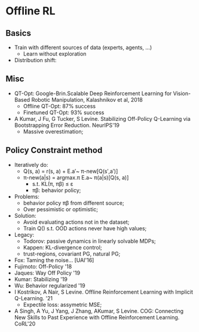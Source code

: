 # Offline RL

## Basics
- Train with different sources of data (experts, agents, ...)
	- Learn without exploration
- Distribution shift: 

## Misc
- QT-Opt: Google-Brin.Scalable Deep Reinforcement Learning for Vision-Based Robotic Manipulation, Kalashnikov et al, 2018
	- Offline QT-Opt: 87% success
	- Finetuned QT-Opt: 93% success
- A Kumar, J Fu, G Tucker, S Levine. Stabilizing Off-Policy Q-Learning via Bootstrapping Error Reduction. NeurIPS'19
	- Massive overestimation;

## Policy Constraint method
- Iteratively do:
	- Q(s, a) = r(s, a) + E.a′~ π-new[Q(s′,a′)]
	- π-new(a|s) = argmax.π E.a~ π(a|s)[Q(s, a)]
		- s.t. KL(π, πβ) ≤ ε
		- πβ: behavior policy;
- Problems:
	- behavior policy πβ from different source;
	- Over pessimistic or optimistic;
- Solution:
	- Avoid evaluating actions not in the dataset;
	- Train Q() s.t. OOD actions never have high values;
- Legacy:
	- Todorov: passive dynamics in linearly solvable MDPs;
	- Kappen: KL-divergence control;
	- trust-regions, covariant PG, natural PG;
- Fox: Taming the noise... [UAI'16]
- Fujimoto: Off-Policy '18
- Jaques: Way Off Policy '19
- Kumar: Stabilizing '19
- Wu: Behavior regularized '19
- I Kostrikov, A Nair, S Levine. Offline Reinforcement Learning with Implicit Q-Learning. '21
	- Expectile loss: assymetric MSE;
- A Singh, A Yu, J Yang, J Zhang, AKumar, S Levine. COG: Connecting New Skills to Past Experience with Offline Reinforcement Learning. CoRL'20